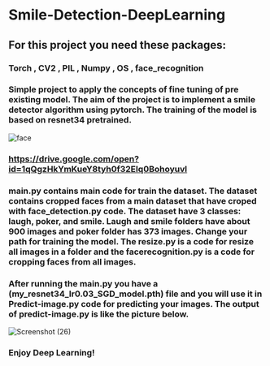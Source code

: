 # Smile-Detection-DeepLearning
## For this project you need these packages: 
### Torch , CV2 , PIL , Numpy , OS , face_recognition

### Simple project to apply the concepts of fine tuning of pre existing model. The aim of the project is to implement a smile detector algorithm using pytorch. The training of the model is based on resnet34 pretrained.
![face](https://user-images.githubusercontent.com/41823988/66033776-d197bd80-e514-11e9-94d4-49c884606810.gif)

### https://drive.google.com/open?id=1qQgzHkYmKueY8tyh0f32EIq0Bohoyuvl

### main.py contains main code for train the dataset. The dataset contains cropped faces from a main dataset that have croped with face_detection.py code. The dataset have 3 classes: laugh, poker, and smile. Laugh and smile folders have about 900 images and poker folder has 373 images. Change your path for training the model. The resize.py is a code for resize all images in a folder and the facerecognition.py is a code for cropping faces from all images.
### After running the main.py you have a (my_resnet34_lr0.03_SGD_model.pth) file and you will use it in Predict-image.py code for predicting your images. The output of predict-image.py is like the picture below.

![Screenshot (26)](https://user-images.githubusercontent.com/41823988/66072569-244b9680-e562-11e9-860b-b59cd634d509.png)

### Enjoy Deep Learning!


